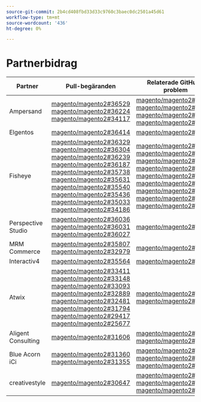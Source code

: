 ```yaml
---
source-git-commit: 2b4cd408fbd33d33c9760c3baec0dc2501a45d61
workflow-type: tm+mt
source-wordcount: '436'
ht-degree: 0%

---
```

# Partnerbidrag

| Partner | Pull-begäranden | Relaterade GitHub-problem |
| ------- | ------- | ------- |
| Ampersand | [magento/magento2#36529](https://github.com/magento/magento2/pull/36529)  [magento/magento2#36224](https://github.com/magento/magento2/pull/36224)  [magento/magento2#34117](https://github.com/magento/magento2/pull/34117) | [magento/magento2#36726](https://github.com/magento/magento2/issues/36726)  [magento/magento2#35546](https://github.com/magento/magento2/issues/35546)  [magento/magento2#36334](https://github.com/magento/magento2/issues/36334)  [magento/magento2#36628](https://github.com/magento/magento2/issues/36628) |
| Elgentos | [magento/magento2#36414](https://github.com/magento/magento2/pull/36414) | [magento/magento2#36831](https://github.com/magento/magento2/issues/36831) |
| Fisheye | [magento/magento2#36329](https://github.com/magento/magento2/pull/36329)  [magento/magento2#36304](https://github.com/magento/magento2/pull/36304)  [magento/magento2#36239](https://github.com/magento/magento2/pull/36239)  [magento/magento2#36187](https://github.com/magento/magento2/pull/36187)  [magento/magento2#35738](https://github.com/magento/magento2/pull/35738)  [magento/magento2#35631](https://github.com/magento/magento2/pull/35631)  [magento/magento2#35540](https://github.com/magento/magento2/pull/35540)  [magento/magento2#35436](https://github.com/magento/magento2/pull/35436)  [magento/magento2#35033](https://github.com/magento/magento2/pull/35033)  [magento/magento2#34186](https://github.com/magento/magento2/pull/34186) | [magento/magento2#36641](https://github.com/magento/magento2/issues/36641)  [magento/magento2#36338](https://github.com/magento/magento2/issues/36338)  [magento/magento2#36554](https://github.com/magento/magento2/issues/36554)  [magento/magento2#36646](https://github.com/magento/magento2/issues/36646)  [magento/magento2#36648](https://github.com/magento/magento2/issues/36648)  [magento/magento2#35325](https://github.com/magento/magento2/issues/35325)  [magento/magento2#35711](https://github.com/magento/magento2/issues/35711)  [magento/magento2#35488](https://github.com/magento/magento2/issues/35488)  [magento/magento2#34321](https://github.com/magento/magento2/issues/34321) |
| Perspective Studio | [magento/magento2#36036](https://github.com/magento/magento2/pull/36036)  [magento/magento2#36031](https://github.com/magento/magento2/pull/36031)  [magento/magento2#36027](https://github.com/magento/magento2/pull/36027) | [magento/magento2#36337](https://github.com/magento/magento2/issues/36337) |
| MRM Commerce | [magento/magento2#35807](https://github.com/magento/magento2/pull/35807)  [magento/magento2#32979](https://github.com/magento/magento2/pull/32979) | [magento/magento2#35994](https://github.com/magento/magento2/issues/35994) |
| Interactiv4 | [magento/magento2#35564](https://github.com/magento/magento2/pull/35564) | [magento/magento2#35568](https://github.com/magento/magento2/issues/35568) |
| Atwix | [magento/magento2#33411](https://github.com/magento/magento2/pull/33411)  [magento/magento2#33148](https://github.com/magento/magento2/pull/33148)  [magento/magento2#33093](https://github.com/magento/magento2/pull/33093)  [magento/magento2#32889](https://github.com/magento/magento2/pull/32889)  [magento/magento2#32481](https://github.com/magento/magento2/pull/32481)  [magento/magento2#31794](https://github.com/magento/magento2/pull/31794)  [magento/magento2#29417](https://github.com/magento/magento2/pull/29417)  [magento/magento2#25677](https://github.com/magento/magento2/pull/25677) | [magento/magento2#35858](https://github.com/magento/magento2/issues/35858)  [magento/magento2#29418](https://github.com/magento/magento2/issues/29418) |
| Aligent Consulting | [magento/magento2#31606](https://github.com/magento/magento2/pull/31606) | [magento/magento2#31643](https://github.com/magento/magento2/issues/31643)  [magento/magento2#31866](https://github.com/magento/magento2/issues/31866) |
| Blue Acorn iCi | [magento/magento2#31360](https://github.com/magento/magento2/pull/31360)  [magento/magento2#31355](https://github.com/magento/magento2/pull/31355) | [magento/magento2#31443](https://github.com/magento/magento2/issues/31443)  [magento/magento2#31373](https://github.com/magento/magento2/issues/31373)  [magento/magento2#32625](https://github.com/magento/magento2/issues/32625) |
| creativestyle | [magento/magento2#30647](https://github.com/magento/magento2/pull/30647) | [magento/magento2#30672](https://github.com/magento/magento2/issues/30672)  [magento/magento2#32985](https://github.com/magento/magento2/issues/32985)  [magento/magento2#30613](https://github.com/magento/magento2/issues/30613) |